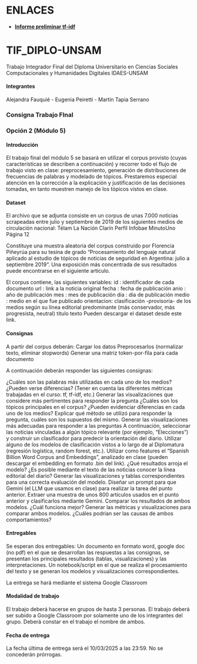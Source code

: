 # ENLACES
- **[Informe preliminar tf-idf](https://docs.google.com/document/d/1avMTT4l-7INxERRrsYDPO3VbDboIgxTv0d9YCRScpAY/edit?tab=t.0)**

# TIF_DIPLO-UNSAM
Trabajo Integrador Final del Diploma Universitario en Ciencias Sociales Computacionales y Humanidades Digitales IDAES-UNSAM
#### Integrantes
Alejandra Fauquié - Eugenia Peiretti - Martín Tapia Serrano
### Consigna Trabajo FInal
### Opción 2 (Módulo 5)

#### Introducción
El trabajo final del módulo 5 se basará en utilizar el corpus provisto (cuyas características se describen a continuación) y recorrer todo el flujo de trabajo visto en clase: preprocesamiento, generación de distribuciones de frecuencias de palabras y modelado de tópicos. Prestaremos especial atención en la corrección a la explicación y justificación de las decisiones tomadas, en tanto muestren manejo de los tópicos vistos en clase.

#### Dataset
El archivo que se adjunta consiste en un corpus de unas 7.000 noticias scrapeadas entre julio y septiembre de 2019 de los siguientes medios de circulación nacional:
Télam
La Nación 
Clarín 
Perfil
Infobae
MinutoUno
Página 12

Constituye una muestra aleatoria del corpus construido por Florencia Piñeyrúa para su tesina de grado “Procesamiento del lenguaje natural aplicado al estudio de tópicos de noticias de seguridad en Argentina: julio a septiembre 2019”. Una exposición más concentrada de sus resultados puede encontrarse en el siguiente artículo.

El corpus contiene, las siguientes variables:
id : identificador de cada documento
url : link a la noticia original
fecha : fecha de publicación
anio : año de publicación
mes : mes de publicación
dia : dia de publicación
medio : medio en el que fue publicado
orientacion: clasificación -provisoria- de los medios según su línea editorial predominante (más conservador, más progresista, neutral)
titulo
texto
Pueden descargar el dataset desde este link.

#### Consignas
A partir del corpus deberán:
Cargar los datos
Preprocesarlos (normalizar texto, eliminar stopwords)
Generar una matriz token-por-fila para cada documento

A continuación deberán responder las siguientes consignas:

¿Cuáles son las palabras más utilizadas en cada uno de los medios? ¿Pueden verse diferencias? (Tener en cuenta las diferentes métricas trabajadas en el curso: tf, tf-idf, etc.) Generar las visualizaciones que considere más pertinentes para responder la pregunta
¿Cuáles son los tópicos principales en el corpus? ¿Pueden evidenciar diferencias en cada uno de los medios? Explicar qué método se utilizó para responder la pregunta, cuáles son los supuestos del mismo. Generar las visualizaciones más adecuadas para responder a las preguntas
A continuación, seleccionar las noticias vinculadas a algún tópico relevante (por ejemplo, “Elecciones”) y construir un clasificador para predecir la orientación del diario. Utilizar alguno de los modelos de clasificación vistos a lo largo de al Diplomatura (regresión logística, random forest, etc.). Utilizar como features el “Spanish Billion Word Corpus and Embeddings”, analizado en clase (pueden descargar el embedding en formato .bin del link). ¿Qué resultados arroja el modelo? ¿Es posible mediante el texto de las noticias conocer la línea editorial del diario? Generar las visualizaciones y tablas correspondientes para una correcta evaluación del modelo.
Diseñar un prompt para que Gemini (el LLM que usamos en clase) para realizar la tarea del punto anterior. Extraer una muestra de unos 800 articulos usados en el punto anterior y clasificarlos mediante Gemini. Comparar los resultados de ambos modelos. ¿Cuál funciona mejor? Generar las métricas y visualizaciones para comparar ambos modelos. ¿Cuáles podrían ser las causas de ambos comportamientos?

#### Entregables
Se esperan dos entregables:
Un documento en formato word, google doc (no pdf) en el que se desarrollan las respuestas a las consignas, se presentan los principales resultados (tablas, visualizaciones) y las interpretaciones.
Un notebook/script en el que se realiza el procesamiento del texto y se generan los modelos y visualizaciones correspondientes.

La entrega se hará mediante el sistema Google Classroom

#### Modalidad de trabajo
El trabajo deberá hacerse en grupos de hasta 3 personas. El trabajo deberá ser subido a Google Classroom por solamente uno de los integrantes del grupo. Deberá constar en el trabajo el nombre de ambos.  

#### Fecha de entrega
La fecha última de entrega será el 10/03/2025 a las 23:59. No se concederán prórrogas. 
